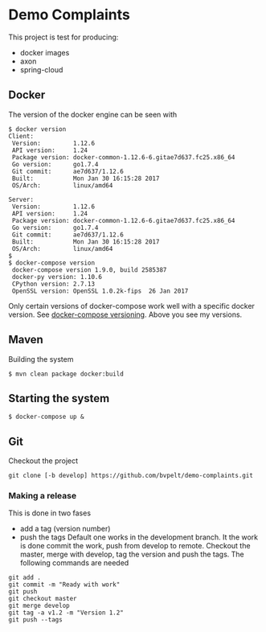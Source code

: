 # Demo Complaints

This project is test for producing:
* docker images
* axon
* spring-cloud

## Docker
The version of the docker engine can be seen with
```
$ docker version
Client:
 Version:         1.12.6
 API version:     1.24
 Package version: docker-common-1.12.6-6.gitae7d637.fc25.x86_64
 Go version:      go1.7.4
 Git commit:      ae7d637/1.12.6
 Built:           Mon Jan 30 16:15:28 2017
 OS/Arch:         linux/amd64

Server:
 Version:         1.12.6
 API version:     1.24
 Package version: docker-common-1.12.6-6.gitae7d637.fc25.x86_64
 Go version:      go1.7.4
 Git commit:      ae7d637/1.12.6
 Built:           Mon Jan 30 16:15:28 2017
 OS/Arch:         linux/amd64
$
$ docker-compose version
 docker-compose version 1.9.0, build 2585387
 docker-py version: 1.10.6
 CPython version: 2.7.13
 OpenSSL version: OpenSSL 1.0.2k-fips  26 Jan 2017

```
Only certain versions of docker-compose work well with a specific docker version. See
[docker-compose versioning](https://docs.docker.com/compose/compose-file/compose-versioning/).
Above you see my versions.

## Maven
Building the system
``` 
$ mvn clean package docker:build
```
## Starting the system
``` 
$ docker-compose up &
```
## Git
Checkout the project
```
git clone [-b develop] https://github.com/bvpelt/demo-complaints.git
```

### Making a release
This is done in two fases
* add a tag (version number)
* push the tags
Default one works in the development branch. It the work is done commit the work, push from develop to remote. Checkout the master, merge with develop, tag the version and push the tags. The following commands are needed
```
git add .
git commit -m "Ready with work"
git push
git checkout master
git merge develop
git tag -a v1.2 -m "Version 1.2"
git push --tags
```

